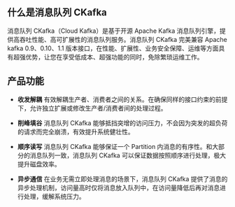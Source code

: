## 什么是消息队列 CKafka
消息队列 CKafka（Cloud Kafka）是基于开源 Apache Kafka 消息队列引擎，提供高吞吐性能、高可扩展性的消息队列服务。消息队列 CKafka 完美兼容 Apache kafka 0.9、0.10、1.1 版本接口，在性能、扩展性、业务安全保障、运维等方面具有超强优势，让您在享受低成本、超强功能的同时，免除繁琐运维工作。

## 产品功能
- **收发解耦**
有效解耦生产者、消费者之间的关系。在确保同样的接口约束的前提下，允许独立扩展或修改生产者/消费者间的处理过程。

- **削峰填谷**
消息队列 CKafka 能够抵挡突增的访问压力，不会因为突发的超负荷的请求而完全崩溃，有效提升系统健壮性。
  
- **顺序读写**
消息队列 CKafka 能够保证一个 Partition 内消息的有序性。和大部分的消息队列一致，消息队列 CKafka 可以保证数据按照顺序进行处理，极大提升磁盘效率。

- **异步通信**
在业务无需立即处理消息的场景下，消息队列 CKafka 提供了消息的异步处理机制，访问量高时仅将消息放入队列中，在访问量降低后再对消息进行处理，缓解系统压力。

